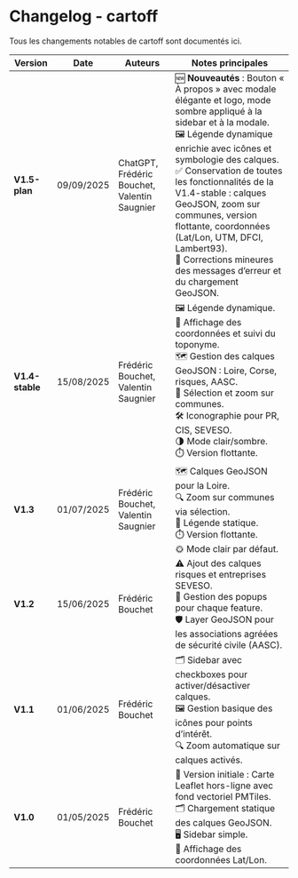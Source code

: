 # Changelog - cartoff

Tous les changements notables de cartoff sont documentés ici.

| Version | Date | Auteurs | Notes principales |
|---------|------|---------|-----------------|
| **V1.5-plan** | 09/09/2025 | ChatGPT, Frédéric Bouchet, Valentin Saugnier | 🆕 **Nouveautés** : Bouton « À propos » avec modale élégante et logo, mode sombre appliqué à la sidebar et à la modale. <br>🖼️ Légende dynamique enrichie avec icônes et symbologie des calques. <br>✅ Conservation de toutes les fonctionnalités de la V1.4-stable : calques GeoJSON, zoom sur communes, version flottante, coordonnées (Lat/Lon, UTM, DFCI, Lambert93). <br>🐛 Corrections mineures des messages d’erreur et du chargement GeoJSON. |
| **V1.4-stable** | 15/08/2025 | Frédéric Bouchet, Valentin Saugnier | 🖼️ Légende dynamique. <br>📍 Affichage des coordonnées et suivi du toponyme. <br>🗺️ Gestion des calques GeoJSON : Loire, Corse, risques, AASC. <br>📌 Sélection et zoom sur communes. <br>🛠️ Iconographie pour PR, CIS, SEVESO. <br>🌗 Mode clair/sombre. <br>⏱️ Version flottante. |
| **V1.3** | 01/07/2025 | Frédéric Bouchet, Valentin Saugnier | 🗺️ Calques GeoJSON pour la Loire. <br>🔍 Zoom sur communes via sélection. <br>📜 Légende statique. <br>⏱️ Version flottante. <br>🌞 Mode clair par défaut. |
| **V1.2** | 15/06/2025 | Frédéric Bouchet | ⚠️ Ajout des calques risques et entreprises SEVESO. <br>💬 Gestion des popups pour chaque feature. <br>🛡️ Layer GeoJSON pour les associations agréées de sécurité civile (AASC). |
| **V1.1** | 01/06/2025 | Frédéric Bouchet | 🗂️ Sidebar avec checkboxes pour activer/désactiver calques. <br>🖼️ Gestion basique des icônes pour points d’intérêt. <br>🔍 Zoom automatique sur calques activés. |
| **V1.0** | 01/05/2025 | Frédéric Bouchet | 🚀 Version initiale : Carte Leaflet hors-ligne avec fond vectoriel PMTiles. <br>🗂️ Chargement statique des calques GeoJSON. <br>🖥️ Sidebar simple. <br>📍 Affichage des coordonnées Lat/Lon. |
